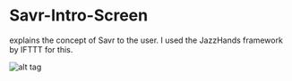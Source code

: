 # Savr-Intro-Screen
explains the concept of Savr to the user.  I used the JazzHands framework by IFTTT for this.

![alt tag](https://raw.github.com/jordanrw/Savr-Intro-Screen/master/animation.gif)